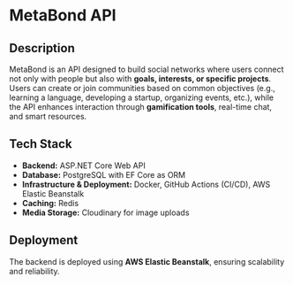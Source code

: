 # MetaBond API

## Description

MetaBond is an API designed to build social networks where users connect not
only with people but also with **goals, interests, or specific projects**. Users
can create or join communities based on common objectives (e.g., learning a
language, developing a startup, organizing events, etc.), while the API enhances
interaction through **gamification tools**, real-time chat, and smart resources.

## Tech Stack

- **Backend:** ASP.NET Core Web API
- **Database:** PostgreSQL with EF Core as ORM
- **Infrastructure & Deployment:** Docker, GitHub Actions (CI/CD), AWS Elastic
  Beanstalk
- **Caching:** Redis
- **Media Storage:** Cloudinary for image uploads

## Deployment

The backend is deployed using **AWS Elastic Beanstalk**, ensuring scalability
and reliability.
